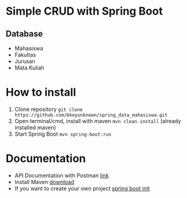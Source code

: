 # Simple CRUD with Spring Boot
## Database
- Mahasiswa
- Fakultas
- Jurusan
- Mata Kuliah

# How to install
1. Clone repository ```git clone https://github.com/bkeyunknown/spring_data_mahasiswa.git```
2. Open terminal/cmd, install with maven ```mvn clean install``` (already installed maven)
3. Start Spring Boot ```mvn spring-boot:run```

# Documentation
- API Documentation with Postman
[link](https://documenter.getpostman.com/view/18212478/UVC5Dmj5)
- Install Maven
[download](https://maven.apache.org/download.cgi)
- If you want to create your own project [spring boot init](https://start.spring.io)
